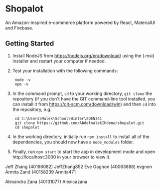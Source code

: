 # Shopalot
An Amazon-inspired e-commerce platform powered by React, MaterialUI and Firebase.
## Getting Started
1. Install NodeJS from https://nodejs.org/en/download/ using the (.msi) installer and restart your computer if needed.
2. Test your installation with the following commands:
        
        node -v
        npm -v
        

3. In the command prompt, `cd` to your working directory, `git clone` the repository (if you don't have the GIT command-line tool installed, you can install it from https://git-scm.com/download/win) and then `cd` into the repository, e.g.

        cd C:\Users\Malek\School\Winter\SOEN341
        git clone https://github.com/AbdelmalekIhdene/shopalot.git
        cd shopalot

4. In the working directory, initially run `npm install` to install all of the dependencies, you should now have a `node_modules` folder.
5. Finally, run `npm start` to start the app in development mode and open http://localhost:3000 in your browser to view it.

Jeff Zhang (40166082) JeffZhang852
Eve Gagnon (40063888) evgnon
Armita Zand (40158239 Armita471

Alexandra Zana (40131077) Alexicazana
